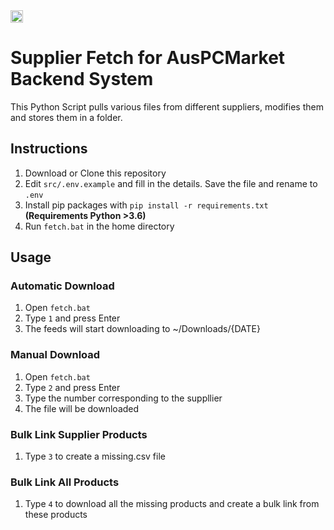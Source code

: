 <a href="https://github.com/liamstrang/Supplier-Fetch/actions/workflows/test.yaml">
  <img src="https://github.com/liamstrang/Supplier-Fetch/actions/workflows/test.yaml/badge.svg" alt="Workflow status badge" height="20">
</a>

# Supplier Fetch for AusPCMarket Backend System

This Python Script pulls various files from different suppliers, modifies them and stores them in a folder.

## Instructions

1. Download or Clone this repository
2. Edit `src/.env.example` and fill in the details. Save the file and rename to `.env`
3. Install pip packages with `pip install -r requirements.txt` **(Requirements Python >3.6)**
4. Run `fetch.bat` in the home directory

## Usage

### Automatic Download
1. Open `fetch.bat`
2. Type `1` and press Enter
3. The feeds will start downloading to ~/Downloads/{DATE}

### Manual Download
1. Open `fetch.bat`
2. Type `2` and press Enter
3. Type the number corresponding to the suppllier
4. The file will be downloaded

### Bulk Link Supplier Products
1. Type `3` to create a missing.csv file

### Bulk Link All Products
1. Type `4` to download all the missing products and create a bulk link from these products
